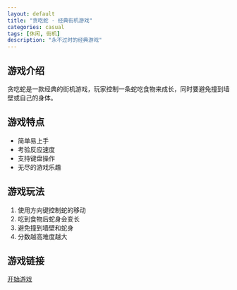 ```yaml
---
layout: default
title: "贪吃蛇 - 经典街机游戏"
categories: casual
tags: [休闲, 街机]
description: "永不过时的经典游戏"
---
```


## 游戏介绍

贪吃蛇是一款经典的街机游戏，玩家控制一条蛇吃食物来成长，同时要避免撞到墙壁或自己的身体。

## 游戏特点

- 简单易上手
- 考验反应速度
- 支持键盘操作
- 无尽的游戏乐趣

## 游戏玩法

1. 使用方向键控制蛇的移动
2. 吃到食物后蛇身会变长
3. 避免撞到墙壁和蛇身
4. 分数越高难度越大

## 游戏链接

[开始游戏](https://playsnake.org/)
